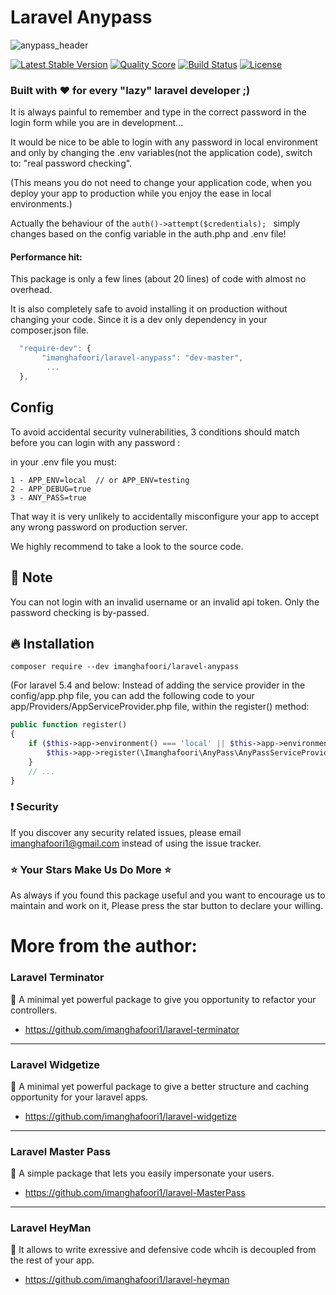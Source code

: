 # Laravel Anypass

![anypass_header](https://user-images.githubusercontent.com/6961695/40175717-4fa063de-59ee-11e8-8124-fbb53c8ba653.png)

[![Latest Stable Version](https://poser.pugx.org/imanghafoori/laravel-anypass/v/stable)](https://packagist.org/packages/imanghafoori/laravel-anypass)
<a href="https://scrutinizer-ci.com/g/imanghafoori1/laravel-anypass"><img src="https://img.shields.io/scrutinizer/g/imanghafoori1/laravel-anypass.svg?style=round-square" alt="Quality Score"></img></a>
[![Build Status](https://scrutinizer-ci.com/g/imanghafoori1/laravel-anypass/badges/build.png?b=master)](https://scrutinizer-ci.com/g/imanghafoori1/laravel-anypass/build-status/master)
[![License](https://poser.pugx.org/imanghafoori/laravel-anypass/license)](https://packagist.org/packages/imanghafoori/laravel-anypass)

### Built with :heart: for every "lazy" laravel developer ;)


It is always painful to remember and type in the correct password in the login form while you are in development...

It would be nice to be able to login with any password in local environment and only by changing the .env variables(not the application code), switch to: "real password checking". 

(This means you do not need to change your application code, when you deploy your app to production while you enjoy the ease in local environments.)


Actually the behaviour of the `auth()->attempt($credentials); ` simply changes based on the config variable in the auth.php and .env file!


#### Performance hit: 

This package is only a few lines (about 20 lines) of code with almost no overhead.

It is also completely safe to avoid installing it on production without changing your code. Since it is a dev only dependency in your composer.json file.
```js
  "require-dev": {
       "imanghafoori/laravel-anypass": "dev-master",
        ...
  },
```
## Config 

To avoid accidental security vulnerabilities, 3 conditions should match before you can login with any password :

in your .env file you must:
```
1 - APP_ENV=local  // or APP_ENV=testing
2 - APP_DEBUG=true
3 - ANY_PASS=true
```
 
That way it is very unlikely to accidentally misconfigure your app to accept any wrong password on production server.

We highly recommend to take a look to the source code.

## :heartbeat: Note 

You can not login with an invalid username or an invalid api token. Only the password checking is by-passed.

## :fire: Installation

```
composer require --dev imanghafoori/laravel-anypass
```


(For laravel 5.4 and below: Instead of adding the service provider in the config/app.php file, you can add the following code to your app/Providers/AppServiceProvider.php file, within the register() method:

```php
public function register()
{
    if ($this->app->environment() === 'local' || $this->app->environment() === 'testing') {
        $this->app->register(\Imanghafoori\AnyPass\AnyPassServiceProvider::class);
    }
    // ...
}
```

### :exclamation: Security
If you discover any security related issues, please email imanghafoori1@gmail.com instead of using the issue tracker.


### :star: Your Stars Make Us Do More :star:
As always if you found this package useful and you want to encourage us to maintain and work on it, Please press the star button to declare your willing.


# More from the author:

### Laravel Terminator

 :gem: A minimal yet powerful package to give you opportunity to refactor your controllers.

- https://github.com/imanghafoori1/laravel-terminator

------------------

### Laravel Widgetize

 :gem: A minimal yet powerful package to give a better structure and caching opportunity for your laravel apps.

- https://github.com/imanghafoori1/laravel-widgetize


-------------------

### Laravel Master Pass

 :gem: A simple package that lets you easily impersonate your users.

- https://github.com/imanghafoori1/laravel-MasterPass

------------------

### Laravel HeyMan

 :gem: It allows to write exressive and defensive code whcih is decoupled from the rest of your app.

- https://github.com/imanghafoori1/laravel-heyman
